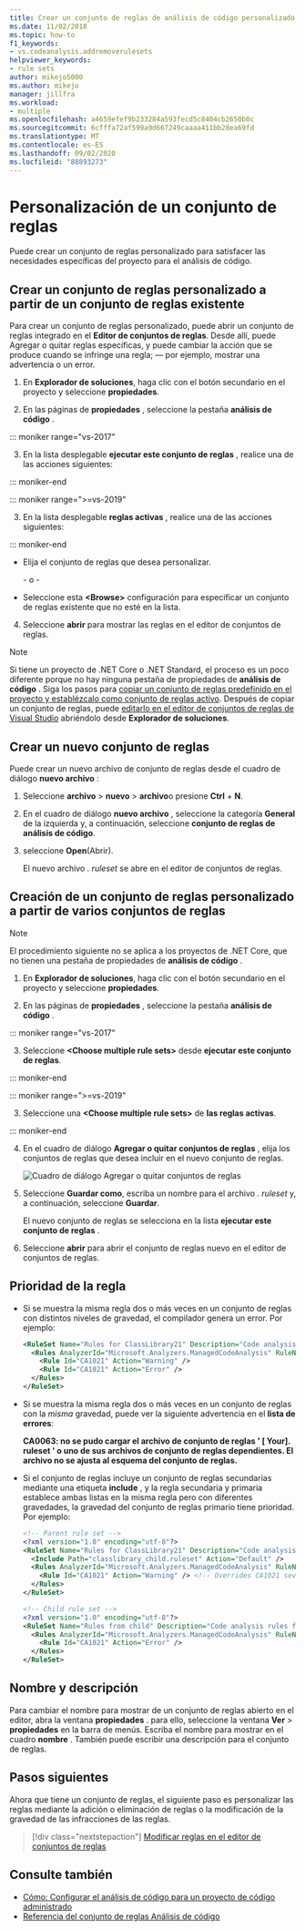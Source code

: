 ```yaml
---
title: Crear un conjunto de reglas de análisis de código personalizado
ms.date: 11/02/2018
ms.topic: how-to
f1_keywords:
- vs.codeanalysis.addremoverulesets
helpviewer_keywords:
- rule sets
author: mikejo5000
ms.author: mikejo
manager: jillfra
ms.workload:
- multiple
ms.openlocfilehash: a4659efef9b233284a593fecd5c8404cb2650b0c
ms.sourcegitcommit: 6cfffa72af599a9d667249caaaa411bb28ea69fd
ms.translationtype: MT
ms.contentlocale: es-ES
ms.lasthandoff: 09/02/2020
ms.locfileid: "88893273"
---
```

# <a name="customize-a-rule-set"></a>Personalización de un conjunto de reglas

Puede crear un conjunto de reglas personalizado para satisfacer las necesidades específicas del proyecto para el análisis de código.

## <a name="create-a-custom-rule-set-from-an-existing-rule-set"></a>Crear un conjunto de reglas personalizado a partir de un conjunto de reglas existente

Para crear un conjunto de reglas personalizado, puede abrir un conjunto de reglas integrado en el **Editor de conjuntos de reglas**. Desde allí, puede Agregar o quitar reglas específicas, y puede cambiar la acción que se produce cuando se infringe una regla; &mdash; por ejemplo, mostrar una advertencia o un error.

1. En **Explorador de soluciones**, haga clic con el botón secundario en el proyecto y seleccione **propiedades**.

2. En las páginas de **propiedades** , seleccione la pestaña **análisis de código** .

::: moniker range="vs-2017"

3. En la lista desplegable **ejecutar este conjunto de reglas** , realice una de las acciones siguientes:

::: moniker-end

::: moniker range=">=vs-2019"

3. En la lista desplegable **reglas activas** , realice una de las acciones siguientes:

::: moniker-end

   - Elija el conjunto de reglas que desea personalizar.

     \- o -

   - Seleccione esta **\<Browse>** configuración para especificar un conjunto de reglas existente que no esté en la lista.

4. Seleccione **abrir** para mostrar las reglas en el editor de conjuntos de reglas.

> [!NOTE]
> Si tiene un proyecto de .NET Core o .NET Standard, el proceso es un poco diferente porque no hay ninguna pestaña de propiedades de **análisis de código** . Siga los pasos para [copiar un conjunto de reglas predefinido en el proyecto y establézcalo como conjunto de reglas activo](analyzer-rule-sets.md). Después de copiar un conjunto de reglas, puede [editarlo en el editor de conjuntos de reglas de Visual Studio](working-in-the-code-analysis-rule-set-editor.md) abriéndolo desde **Explorador de soluciones**.

## <a name="create-a-new-rule-set"></a>Crear un nuevo conjunto de reglas

Puede crear un nuevo archivo de conjunto de reglas desde el cuadro de diálogo **nuevo archivo** :

1. Seleccione **archivo**  >  **nuevo**  >  **archivo**o presione **Ctrl** + **N**.

2. En el cuadro de diálogo **nuevo archivo** , seleccione la categoría **General** de la izquierda y, a continuación, seleccione **conjunto de reglas de análisis de código**.

3. seleccione **Open**(Abrir).

   El nuevo archivo *. ruleset* se abre en el editor de conjuntos de reglas.

## <a name="create-a-custom-rule-set-from-multiple-rule-sets"></a>Creación de un conjunto de reglas personalizado a partir de varios conjuntos de reglas

> [!NOTE]
> El procedimiento siguiente no se aplica a los proyectos de .NET Core, que no tienen una pestaña de propiedades de **análisis de código** .

1. En **Explorador de soluciones**, haga clic con el botón secundario en el proyecto y seleccione **propiedades**.

2. En las páginas de **propiedades** , seleccione la pestaña **análisis de código** .

::: moniker range="vs-2017"

3. Seleccione **\<Choose multiple rule sets>** desde **ejecutar este conjunto de reglas**.

::: moniker-end

::: moniker range=">=vs-2019"

3. Seleccione una **\<Choose multiple rule sets>** de **las reglas activas**.

::: moniker-end

4. En el cuadro de diálogo **Agregar o quitar conjuntos de reglas** , elija los conjuntos de reglas que desea incluir en el nuevo conjunto de reglas.

   ![Cuadro de diálogo Agregar o quitar conjuntos de reglas](media/add-remove-rule-sets.png)

5. Seleccione **Guardar como**, escriba un nombre para el archivo *. ruleset* y, a continuación, seleccione **Guardar**.

   El nuevo conjunto de reglas se selecciona en la lista **ejecutar este conjunto de reglas** .

6. Seleccione **abrir** para abrir el conjunto de reglas nuevo en el editor de conjuntos de reglas.

## <a name="rule-precedence"></a>Prioridad de la regla

- Si se muestra la misma regla dos o más veces en un conjunto de reglas con distintos niveles de gravedad, el compilador genera un error. Por ejemplo:

   ```xml
   <RuleSet Name="Rules for ClassLibrary21" Description="Code analysis rules for ClassLibrary21.csproj." ToolsVersion="15.0">
     <Rules AnalyzerId="Microsoft.Analyzers.ManagedCodeAnalysis" RuleNamespace="Microsoft.Rules.Managed">
       <Rule Id="CA1021" Action="Warning" />
       <Rule Id="CA1021" Action="Error" />
     </Rules>
   </RuleSet>
   ```

- Si se muestra la misma regla dos o más veces en un conjunto de reglas con la *misma* gravedad, puede ver la siguiente advertencia en el **lista de errores**:

   **CA0063: no se pudo cargar el archivo de conjunto de reglas ' \[ Your]. ruleset ' o uno de sus archivos de conjunto de reglas dependientes. El archivo no se ajusta al esquema del conjunto de reglas.**

- Si el conjunto de reglas incluye un conjunto de reglas secundarias mediante una etiqueta **include** , y la regla secundaria y primaria establece ambas listas en la misma regla pero con diferentes gravedades, la gravedad del conjunto de reglas primario tiene prioridad. Por ejemplo:

   ```xml
   <!-- Parent rule set -->
   <?xml version="1.0" encoding="utf-8"?>
   <RuleSet Name="Rules for ClassLibrary21" Description="Code analysis rules for ClassLibrary21.csproj." ToolsVersion="15.0">
     <Include Path="classlibrary_child.ruleset" Action="Default" />
     <Rules AnalyzerId="Microsoft.Analyzers.ManagedCodeAnalysis" RuleNamespace="Microsoft.Rules.Managed">
       <Rule Id="CA1021" Action="Warning" /> <!-- Overrides CA1021 severity from child rule set -->
     </Rules>
   </RuleSet>

   <!-- Child rule set -->
   <?xml version="1.0" encoding="utf-8"?>
   <RuleSet Name="Rules from child" Description="Code analysis rules from child." ToolsVersion="15.0">
     <Rules AnalyzerId="Microsoft.Analyzers.ManagedCodeAnalysis" RuleNamespace="Microsoft.Rules.Managed">
       <Rule Id="CA1021" Action="Error" />
     </Rules>
   </RuleSet>
   ```

## <a name="name-and-description"></a>Nombre y descripción

Para cambiar el nombre para mostrar de un conjunto de reglas abierto en el editor, abra la ventana **propiedades** . para ello, seleccione la ventana **Ver**  >  **propiedades** en la barra de menús. Escriba el nombre para mostrar en el cuadro **nombre** . También puede escribir una descripción para el conjunto de reglas.

## <a name="next-steps"></a>Pasos siguientes

Ahora que tiene un conjunto de reglas, el siguiente paso es personalizar las reglas mediante la adición o eliminación de reglas o la modificación de la gravedad de las infracciones de las reglas.

> [!div class="nextstepaction"]
> [Modificar reglas en el editor de conjuntos de reglas](../code-quality/working-in-the-code-analysis-rule-set-editor.md)

## <a name="see-also"></a>Consulte también

- [Cómo: Configurar el análisis de código para un proyecto de código administrado](../code-quality/how-to-configure-code-analysis-for-a-managed-code-project.md)
- [Referencia del conjunto de reglas Análisis de código](../code-quality/rule-set-reference.md)
